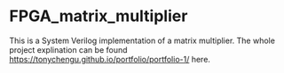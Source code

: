 # FPGA_matrix_multiplier

This is a System Verilog implementation of a matrix multiplier. The whole project explination can be found https://tonychengu.github.io/portfolio/portfolio-1/ here.
